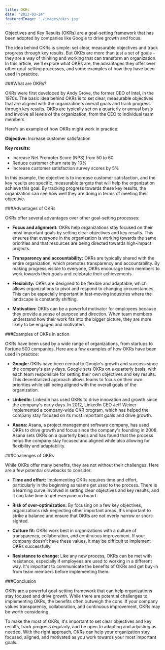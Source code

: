 ```yaml
---
title: OKRs
date: "2023-03-24"
featuredImage: './images/okrs.jpg'
---
```

Objectives and Key Results (OKRs) are a goal-setting framework that has been adopted by companies like Google to drive growth and focus.
<!-- end -->
The idea behind OKRs is simple: set clear, measurable objectives and track progress through key results. But OKRs are more than just a set of goals – they are a way of thinking and working that can transform an organization. In this article, we'll explore what OKRs are, the advantages they offer over other goal-setting processes, and some examples of how they have been used in practice.

###What are OKRs?

OKRs were first developed by Andy Grove, the former CEO of Intel, in the 1970s. The basic idea behind OKRs is to set clear, measurable objectives that are aligned with the organization's overall goals and track progress through key results. OKRs are typically set on a quarterly or annual basis and involve all levels of the organization, from the CEO to individual team members.

Here's an example of how OKRs might work in practice:

**Objective:** Increase customer satisfaction

**Key results:** 
* Increase Net Promoter Score (NPS) from 50 to 60
* Reduce customer churn rate by 10%
* Increase customer satisfaction survey scores by 5%

In this example, the objective is to increase customer satisfaction, and the key results are specific, measurable targets that will help the organization achieve this goal. By tracking progress towards these key results, the organization can see how well they are doing in terms of meeting their objective.

###Advantages of OKRs

OKRs offer several advantages over other goal-setting processes:

* **Focus and alignment:** OKRs help organizations stay focused on their most important goals by setting clear objectives and key results. This ensures that everyone in the organization is working towards the same priorities and that resources are being directed towards high-impact projects.

* **Transparency and accountability:** OKRs are typically shared with the entire organization, which promotes transparency and accountability. By making progress visible to everyone, OKRs encourage team members to work towards their goals and celebrate their achievements.

* **Flexibility:** OKRs are designed to be flexible and adaptable, which allows organizations to pivot and respond to changing circumstances. This can be especially important in fast-moving industries where the landscape is constantly shifting.

* **Motivation:** OKRs can be a powerful motivator for employees because they provide a sense of purpose and direction. When team members understand how their work fits into the bigger picture, they are more likely to be engaged and motivated.

###Examples of OKRs in action

OKRs have been used by a wide range of organizations, from startups to Fortune 500 companies. Here are a few examples of how OKRs have been used in practice:

* **Google:** OKRs have been central to Google's growth and success since the company's early days. Google sets OKRs on a quarterly basis, with each team responsible for setting their own objectives and key results. This decentralized approach allows teams to focus on their own priorities while still being aligned with the overall goals of the organization.

* **LinkedIn:** LinkedIn has used OKRs to drive innovation and growth since the company's early days. In 2012, LinkedIn CEO Jeff Weiner implemented a company-wide OKR program, which has helped the company stay focused on its most important goals and drive growth.

* **Asana:** Asana, a project management software company, has used OKRs to drive growth and focus since the company's founding in 2008. Asana sets OKRs on a quarterly basis and has found that the process helps the company stay focused and aligned while also allowing for flexibility and adaptability.

###Challenges of OKRs

While OKRs offer many benefits, they are not without their challenges. Here are a few potential drawbacks to consider:

* **Time and effort:** Implementing OKRs requires time and effort, particularly in the beginning as teams get used to the process. There is a learning curve involved in setting clear objectives and key results, and it can take time to get everyone on board.

* **Risk of over-optimization:** By focusing on a few key objectives, organizations risk neglecting other important areas. It's important to strike a balance and ensure that OKRs are not overly narrow or short-sighted.

* **Culture fit:** OKRs work best in organizations with a culture of transparency, collaboration, and continuous improvement. If your company doesn't have these values, it may be difficult to implement OKRs successfully.

* **Resistance to change:** Like any new process, OKRs can be met with resistance, especially if employees are used to working in a different way. It's important to communicate the benefits of OKRs and get buy-in from team members before implementing them.

###Conclusion

OKRs are a powerful goal-setting framework that can help organizations stay focused and drive growth. While there are potential challenges to implementing OKRs, the benefits often outweigh the cons. If your company values transparency, collaboration, and continuous improvement, OKRs may be worth considering. 

To make the most of OKRs, it's important to set clear objectives and key results, track progress regularly, and be open to adapting and adjusting as needed. With the right approach, OKRs can help your organization stay focused, aligned, and motivated as you work towards your most important goals.
